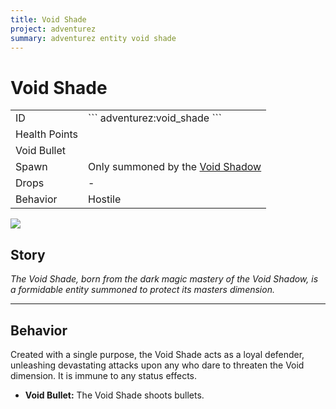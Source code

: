 ```yaml
---
title: Void Shade
project: adventurez
summary: adventurez entity void shade
---
```

# Void Shade
<div class="main_table">
<div class="left_main_table">
<table class="left_table">
    <tbody>
        <tr>
            <td class="first-column">ID</td>
            <td class="second-column">
            ```
            adventurez:void_shade
            ```
            </td>
        </tr>
        <tr id="linear-top">
            <td class="first-column">Health Points</td>
            <td class="second-column icon-element" icon-count="20" icon-id="heart"></td>
        </tr>
        <tr id="linear-top">
            <td class="first-column">Void Bullet</td>
            <td class="second-column icon-element" icon-count="7" icon-id="projectile" icon-exclusive></td>
        </tr>
        <tr id="linear-top">
            <td class="first-column">Spawn</td>
            <td class="second-column">Only summoned by the <a href="/wiki/mods/AdventureZ/Entities/Void_Shadow">Void Shadow</a></td>
        </tr>
        <tr id="linear-top">
            <td class="first-column">Drops</td>
            <td class="second-column">-</td>
        </tr>
        <tr id="linear-top">
            <td class="first-column">Behavior</td>
            <td class="second-column">Hostile</td>
        </tr>
    </tbody>
</table>
</div>
    <img src="/wiki/assets/adventurez/entities/void_shade.png" loading="lazy" class="right_img_table"/>
</div>

## Story

*The Void Shade, born from the dark magic mastery of the Void Shadow, is a formidable entity summoned to protect its masters dimension.*

---

## Behavior

Created with a single purpose, the Void Shade acts as a loyal defender, unleashing devastating attacks upon any who dare to threaten the Void dimension.
It is immune to any status effects.

* **Void Bullet:** The Void Shade shoots bullets.
